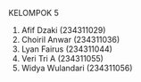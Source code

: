 KELOMPOK 5
1.  Afif Dzaki (234311029)
2.	Choiril Anwar (234311036)
3.	Lyan Fairus (234311044)
4.	Veri Tri A (234311055)
5.	Widya Wulandari (234311056)

